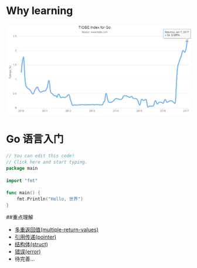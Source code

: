 # Why learning

![](Tiobe-Rank-2017-Jan.png)

# Go 语言入门

```go
// You can edit this code!
// Click here and start typing.
package main

import "fmt"

func main() {
	fmt.Println("Hello, 世界")
}
```
##重点理解
* [多重返回值(multiple-return-values)](src/13.multiple-return-values.go) 
* [引用传递(pointer)](src/17.pointers.go)
* [结构体(struct)](src/18.structs.go)
* [错误(error)](src/21.errors.go)
* 待完善...

